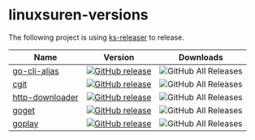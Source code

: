 # linuxsuren-versions

The following project is using [ks-releaser](https://github.com/kubesphere-sigs/ks-releaser) to release.

| Name | Version | Downloads |
|---|---|---|
| [go-cli-alias](https://github.com/LinuxSuRen/go-cli-alias) | [![GitHub release](https://img.shields.io/github/release/linuxsuren/go-cli-alias.svg?label=release)](https://github.com/linuxsuren/go-cli-alias/releases/latest) | ![GitHub All Releases](https://img.shields.io/github/downloads/linuxsuren/go-cli-alias/total) |
| [cgit](https://github.com/LinuxSuRen/cgit) | [![GitHub release](https://img.shields.io/github/release/linuxsuren/cgit.svg?label=release)](https://github.com/linuxsuren/cgit/releases/latest) | ![GitHub All Releases](https://img.shields.io/github/downloads/linuxsuren/cgit/total) |
| [http-downloader](https://github.com/LinuxSuRen/http-downloader) | [![GitHub release](https://img.shields.io/github/release/linuxsuren/http-downloader.svg?label=release)](https://github.com/linuxsuren/http-downloader/releases/latest) | ![GitHub All Releases](https://img.shields.io/github/downloads/linuxsuren/http-downloader/total) |
| [goget](https://github.com/LinuxSuRen/goget) | [![GitHub release](https://img.shields.io/github/release/linuxsuren/goget.svg?label=release)](https://github.com/linuxsuren/goget/releases/latest) | ![GitHub All Releases](https://img.shields.io/github/downloads/linuxsuren/goget/total) |
| [goplay](https://github.com/LinuxSuRen/goplay) | [![GitHub release](https://img.shields.io/github/release/linuxsuren/goplay.svg?label=release)](https://github.com/linuxsuren/goplay/releases/latest) | ![GitHub All Releases](https://img.shields.io/github/downloads/linuxsuren/goplay/total) |
